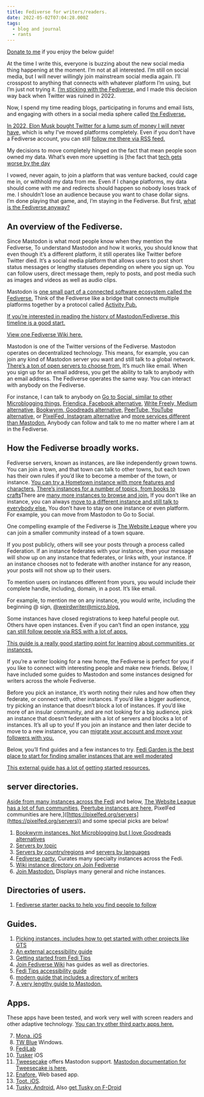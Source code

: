 ```yaml
---
title: Fediverse for writers/readers.
date: 2022-05-02T07:04:28.000Z
tags:
  - blog and journal
  - rants
---
```


[Donate to me](/donate/) if you enjoy the below guide!

At the time I write this, everyone is buzzing about the new social media thing happening at the moment. I’m not at all interested. I’m still on social media, but I will never willingly join mainstream social media again. I’ll crosspost to anything that connects with whatever platform I’m using, but I’m just not trying it. [I’m sticking with the Fediverse,](/contact/) and I made this decision way back when Twitter was ruined in 2022.

Now, I spend my time reading blogs, participating in forums and email lists, and engaging with others in a social media sphere called [the Fediverse.](https://en.wikipedia.org/wiki/Fediverse)

[In 2022, Elon Musk bought Twitter for a lump sum of money I will never have,](https://www.reuters.com/technology/exclusive-twitter-set-accept-musks-best-final-offer-sources-2022-04-25/) which is why I’ve moved platforms completely. Even if you don’t have a Fediverse account, you can still [follow me there via RSS feed.](/subscribe/)

My decisions to move completely hinged on the fact that mean people soon owned my data. What’s even more upsetting is \[the fact that [tech gets worse by the day](https://www.wheresyoured.at/)

I vowed, never again, to join a platform that was venture backed, could cage me in, or withhold my data from me. Even if I change platforms, my data should come with me and redirects should happen so nobody loses track of me. I shouldn’t lose an audience because you want to chase dollar signs. I’m done playing that game, and, I’m staying in the Fediverse. But first, [what is the Fediverse anyway?](https://en.wikipedia.org/wiki/Fediverse)

## An overview of the Fediverse.

Since Mastodon is what most people know when they mention the Fediverse, To understand Mastodon and how it works, you should know that even though it’s a different platform, it still operates like Twitter before Twitter died. It’s a social media platform that allows users to post short status messages or lengthy statuses depending on where you sign up. You can follow users, direct message them, reply to posts, and post media such as images and videos as well as audio clips.

Mastodon is [one small part of a connected software ecosystem called the Fediverse.](https://joinfediverse.wiki/Fediverse) Think of the Fediverse like a bridge that connects multiple platforms together by a protocol called [Activity Pub.](https://www.w3.org/TR/activitypub/)

[If you’re interested in reading the history of Mastodon/Fediverse, this timeline is a good start.](https://privacy.thenexus.today/mastodon-a-partial-history/)

[View one Fediverse Wiki here.](https://thefedi.wiki/)

Mastodon is one of the Twitter versions of the Fediverse. Mastodon operates on decentralized technology. This means, for example, you can join any kind of Mastodon server you want and still talk to a global network. [There’s a ton of open servers to choose from.](https://fedi.garden/) It’s much like email. When you sign up for an email address, you get the ability to talk to anybody with an email address. The Fediverse operates the same way. You can interact with anybody on the Fediverse.

For instance, I can talk to anybody on [Go to Social, similar to other Microblogging things,](https://gotosocial.org/) [Friendica, Facebook alternative,](http://friendi.ca/find-a-server/) [Write Freely, Medium alternative,](https://writefreely.org/instances) [Bookwyrm, Goodreads alternative,](https://joinbookwyrm.com/) [PeerTube, YouTube alternative,](https://joinpeertube.org/) or [PixelFed, Instagram alternative](https://pixelfed.social/site/about) and [more services different than Mastodon.](https://joinfediverse.wiki/Fediverse_projects/projects) Anybody can follow and talk to me no matter where I am at in the Fediverse.

## How the Fediverse broadly works.

Fediverse servers, known as instances, are like independently grown towns. You can join a town, and that town can talk to other towns, but each town has their own rules if you’d like to become a member of the town, or instance. [You can try a Hometown instance with more features and characters.](https://github.com/hometown-fork/hometown/wiki/Hometown-servers) [There’s instances for a number of topics, from books to crafts](https://fedi.garden/fediverse-servers-sorted-by-topic/)There are [many more instances to browse and join.](https://joinmastodon.org/communities) If you don’t like an instance, you can always [move to a different instance and still talk to everybody else.](https://docs.joinmastodon.org/user/moving/) You don’t have to stay on one instance or even platform. For example, you can move from Mastodon to Go to Social.

One compelling example of the Fediverse is [The Website League](https://websiteleague.org/) where you can join a smaller community instead of a town square.

If you post publicly, others will see your posts through a process called Federation. If an instance federates with your instance, then your message will show up on any instance that federates, or links with, your instance. If an instance chooses not to federate with another instance for any reason, your posts will not show up to their users.

To mention users on instances different from yours, you would include their complete handle, including, domain, in a post. It’s like email.

For example, to mention me on any instance, you would write, including the beginning @ sign, [@weirdwriter@micro.blog.](http://micro.blog/WeirdWriter?remote_follow=1)

Some instances have closed registrations to keep hateful people out. Others have open instances. Even if you can’t find an open instance, [you can still follow people via RSS with a lot of apps.](https://hyperborea.org/tech-tips/fediverse-feeds/)

[This guide is a really good starting point for learning about communities, or instances.](https://privacy.thenexus.today/resources-for-choosing-instances/)

If you’re a writer looking for a new home, the Fediverse is perfect for you if you like to connect with interesting people and make new friends. Below, I have included some guides to Mastodon and some instances designed for writers across the whole Fediverse.

Before you pick an instance, it’s worth noting their rules and how often they federate, or connect with, other instances. If you’d like a bigger audience, try picking an instance that doesn’t block a lot of instances. If you’d like more of an insular community, and are not looking for a big audience, pick an instance that doesn’t federate with a lot of servers and blocks a lot of instances. It’s all up to you! If you join an instance and then later decide to move to a new instance, you can [migrate your account and move your followers with you.](https://docs.joinmastodon.org/user/moving/)

Below, you’ll find guides and a few instances to try. [Fedi Garden is the best place to start for finding smaller instances that are well moderated](https://fedi.garden/how-to-use-this-site/)

[This external guide has a lot of getting started resources.](https://privacy.thenexus.today/resources-for-choosing-instances/)

## server directories.

[Aside from many instances across the Fedi](https://fedi.garden/fediverse-servers-sorted-by-type/) and below, [The Website League has a lot of fun communities,](https://buttondown.com/websiteleague) [Peertube instances are here,](https://joinpeertube.org/instances) PixelFed communities are here,\]([https://pixelfed.org/servers](https://pixelfed.org/servers)) and some special picks are below!

1.  [Bookwyrm instances. Not Microblogging but I love Goodreads alternatives](https://joinbookwyrm.com/instances)
2.  [Servers by topic](https://fedi.garden/fediverse-servers-sorted-by-topic/)
3.  [Servers by country/regions](https://fedi.garden/fediverse-servers-sorted-by-country-and-region/) and [servers by languages](https://fedi.garden/fediverse-servers-sorted-by-language/)
4.  [Fediverse party.](https://fediverse.party/en/portal/servers) Curates many specialty instances across the Fedi.
5.  [Wiki instance directory on Join Fediverse](https://joinfediverse.wiki/Fediverse_weblinks)
6.  [Join Mastodon.](https://joinmastodon.org/servers) Displays many general and niche instances.

## Directories of users.

1.  [Fediverse starter packs to help you find people to follow](https://fedidevs.com/starter-packs/?tab=community)

## Guides.

1.  [Picking instances, includes how to get started with other projects like GTS](https://privacy.thenexus.today/resources-for-choosing-instances/)
2.  [An external accessibility guide](https://privacy.thenexus.today/mastodon-accessibility-resources/)
3.  [Getting started from Fedi Tips](https://fedi.tips/)
4.  [Join Fediverse Wiki](https://joinfediverse.wiki/Main_Page) has guides as well as directories.
5.  [Fedi Tips accessibility guide](https://fedi.tips/mastodon-and-fediverse-accessibility-tips/)
6.  [modern guide that includes a directory of writers](https://fediverse.info/)
7.  [A very lengthy guide to Mastodon.](https://github.com/joyeusenoelle/GuideToMastodon)

## Apps.

These apps have been tested, and work very well with screen readers and other adaptive technology. [You can try other third party apps here.](https://joinmastodon.org/apps)

7.  [Mona. iOS](https://apps.apple.com/us/app/mona-for-mastodon/)
8.  [TW Blue](https://twblue.mcvsoftware.com/) Windows.
9.  [FediLab](https://play.google.com/store/apps/details?id=app.fedilab.android)
10. [Tusker](https://vaccor.space/tusker/) iOS
11. [Tweesecake](https://tweesecake.app/download) offers Mastodon support. [Mastodon documentation for Tweesecake is here.](https://tweesecake.app/documentation#mastodon-1)
12. [Enafore.](https://enafore.social/) Web based app.
13. [Toot. iOS](https://apps.apple.com/app/toot/id1229021451?ls=1).
14. [Tusky. Android.](https://play.google.com/store/apps/details?id=com.keylesspalace.tusky&hl=en_US&gl=US) Also [get Tusky on F-Droid](https://f-droid.org/packages/com.keylesspalace.tusky/)
